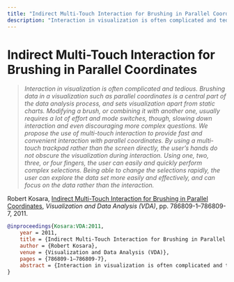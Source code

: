 ```yaml
---
title: "Indirect Multi-Touch Interaction for Brushing in Parallel Coordinates"
description: "Interaction in visualization is often complicated and tedious. Brushing data in a visualization such as parallel coordinates is a central part of the data analysis process, and sets visualization apart from static charts. Modifying a brush, or combining it with another one, usually requires a lot of effort and mode switches, though, slowing down interaction and even discouraging more complex questions. We propose the use of multi-touch interaction to provide fast and convenient interaction with parallel coordinates. By using a multi-touch trackpad rather than the screen directly, the user’s hands do not obscure the visualization during interaction. Using one, two, three, or four fingers, the user can easily and quickly perform complex selections. Being able to change the selections rapidly, the user can explore the data set more easily and effectively, and can focus on the data rather than the interaction."
---
```


# Indirect Multi-Touch Interaction for Brushing in Parallel Coordinates

> _Interaction in visualization is often complicated and tedious. Brushing data in a visualization such as parallel coordinates is a central part of the data analysis process, and sets visualization apart from static charts. Modifying a brush, or combining it with another one, usually requires a lot of effort and mode switches, though, slowing down interaction and even discouraging more complex questions. We propose the use of multi-touch interaction to provide fast and convenient interaction with parallel coordinates. By using a multi-touch trackpad rather than the screen directly, the user’s hands do not obscure the visualization during interaction. Using one, two, three, or four fingers, the user can easily and quickly perform complex selections. Being able to change the selections rapidly, the user can explore the data set more easily and effectively, and can focus on the data rather than the interaction._

Robert Kosara, <a href="https://media.eagereyes.org/papers/2011/Kosara-VDA-2011.pdf" target="_blank">Indirect Multi-Touch Interaction for Brushing in Parallel Coordinates</a>, _Visualization and Data Analysis (VDA)_, pp. 786809-1–786809-7, 2011.


```bibtex
@inproceedings{Kosara:VDA:2011,
	year = 2011,
	title = {Indirect Multi-Touch Interaction for Brushing in Parallel Coordinates},
	author = {Robert Kosara},
	venue = {Visualization and Data Analysis (VDA)},
	pages = {786809-1–786809-7},
	abstract = {Interaction in visualization is often complicated and tedious. Brushing data in a visualization such as parallel coordinates is a central part of the data analysis process, and sets visualization apart from static charts. Modifying a brush, or combining it with another one, usually requires a lot of effort and mode switches, though, slowing down interaction and even discouraging more complex questions. We propose the use of multi-touch interaction to provide fast and convenient interaction with parallel coordinates. By using a multi-touch trackpad rather than the screen directly, the user’s hands do not obscure the visualization during interaction. Using one, two, three, or four fingers, the user can easily and quickly perform complex selections. Being able to change the selections rapidly, the user can explore the data set more easily and effectively, and can focus on the data rather than the interaction.},
}
```

